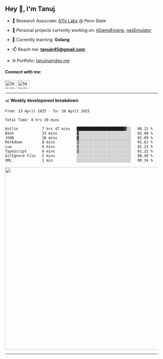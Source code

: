 <h2>Hey 👋, I'm Tanuj</h2>

- 🔬 Research Associate: [A11y Labs](https://a11y.ist.psu.edu/) @ Penn State 

- 🔭 Personal projects currently working on: [tjGameEngine](https://github.com/tanujn45/tjGameEngine), [nesEmulator](https://github.com/tanujn45/nesEmulator)

- 🌱 Currently learning: **Golang**

- 📫 Reach me: **tanujn45@gmail.com**

- 🌐 Portfolio: [tanujnamdeo.me](https://tanujnamdeo.me/)

<h4 align="left">Connect with me:</h4>
<p align="left">
<a href="https://twitter.com/tanujn45" target="blank"><img align="center" src="https://raw.githubusercontent.com/rahuldkjain/github-profile-readme-generator/master/src/images/icons/Social/twitter.svg" alt="tanujn45" height="28" width="38" /></a>
<a href="https://linkedin.com/in/tanujn45" target="blank"><img align="center" src="https://raw.githubusercontent.com/rahuldkjain/github-profile-readme-generator/master/src/images/icons/Social/linked-in-alt.svg" alt="tanujn45" height="28" width="38" /></a>
</p>

-------

📊 **Weekly development breakdown**
<!--START_SECTION:waka-->

```txt
From: 13 April 2025 - To: 20 April 2025

Total Time: 8 hrs 39 mins

Kotlin           7 hrs 47 mins   ██████████████████████▓░░   90.12 %
Bash             15 mins         ▓░░░░░░░░░░░░░░░░░░░░░░░░   02.90 %
JSON             10 mins         ▓░░░░░░░░░░░░░░░░░░░░░░░░   02.09 %
Markdown         8 mins          ▒░░░░░░░░░░░░░░░░░░░░░░░░   01.62 %
Lua              6 mins          ▒░░░░░░░░░░░░░░░░░░░░░░░░   01.23 %
TypeScript       6 mins          ▒░░░░░░░░░░░░░░░░░░░░░░░░   01.22 %
GitIgnore file   2 mins          ░░░░░░░░░░░░░░░░░░░░░░░░░   00.49 %
XML              1 min           ░░░░░░░░░░░░░░░░░░░░░░░░░   00.34 %
```

<!--END_SECTION:waka-->

<img src="https://wakatime.com/share/@018e9abd-1aa4-4aa6-9db7-5ca3b999e810/4650b67a-98aa-46b4-b598-3d8a2451f0df.svg" width="600"/>

-------
